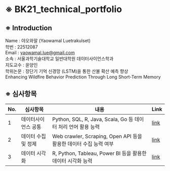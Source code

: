 # ※ BK21_technical_portfolio
    
## ※ Introduction  
Name : 야오와말 (Yaowamal Luetrakulset)    
학번 : 22512087  
Email : yaowamal.lue@gmail.com   
소속 : 서울과학기술대학교 일반대학원 데이터사이언스학과  
지도교수 : 윤양인  
학위논문 : 장단기 기억 신경망 (LSTM)을 통한 산불 확산 예측 향상  
          Enhancing Wildfire Behavior Prediction Through Long Short-Term Memory


## ※ 심사항목    
| No. |    심사항목   | 	내용     |     Link    |
| --- | ------------- | ------------ | ----------- |
|  1  |	데이터사이언스 공통 |	Python, SQL, R, Java, Scala, Go 등 데이터 처리 언어 활용 능력 |	[link](https://github.com/Teemyteem/BK21_technical_porfolio/tree/main/%EB%8D%B0%EC%9D%B4%ED%84%B0%EC%82%AC%EC%9D%B4%EC%96%B8%EC%8A%A4%20%EA%B3%B5%ED%86%B5) |
|  2  | 데이터 수집 및 정제  |	Web crawler, Scraping, Open API 등을 활용한 데이터 수집 능력 여부 | [link](https://github.com/Teemyteem/BK21_technical_porfolio/tree/main/%EB%8D%B0%EC%9D%B4%ED%84%B0%20%EC%88%98%EC%A7%91%20%EB%B0%8F%20%EC%A0%95%EC%A0%9C) |
|  3  | 데이터 시각화 |	R, Python, Tableau, Power BI 등을 활용한 데이터 시각화 능력 | [link](https://github.com/Teemyteem/BK21_technical_porfolio/tree/main/%EB%8D%B0%EC%9D%B4%ED%84%B0%20%ED%99%9C%EC%9A%A9%20%EB%B0%8F%20%EB%B6%84%EC%84%9D) |

